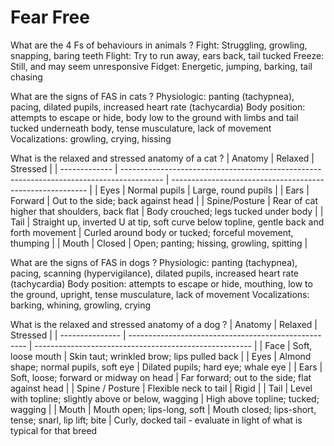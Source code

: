 # Fear Free

What are the 4 Fs of behaviours in animals
? 
Fight: Struggling, growling, snapping, baring teeth
Flight: Try to run away, ears back, tail tucked
Freeze: Still, and may seem unresponsive
Fidget: Energetic, jumping, barking, tail chasing

What are the signs of FAS in cats
?
Physiologic: panting (tachypnea), pacing, dilated pupils, increased heart rate (tachycardia)
Body position: attempts to escape or hide, body low to the ground with limbs and tail tucked underneath body, tense musculature, lack of movement
Vocalizations: growling, crying, hissing

What is the relaxed and stressed anatomy of a cat
?
| Anatomy       | Relaxed                                                                                  | Stressed                                                  |
| ------------- | ---------------------------------------------------------------------------------------- | --------------------------------------------------------- |
| Eyes          | Normal pupils                                                                            | Large, round pupils                                       |
| Ears          | Forward                                                                                  | Out to the side; back against head                        |
| Spine/Posture | Rear of cat higher that shoulders, back flat                                             | Body crouched; legs tucked under body                     |
| Tail          | Straight up, inverted U at tip, soft curve below topline, gentle back and forth movement | Curled around body or tucked; forceful movement, thumping |
| Mouth         | Closed                                                                                   | Open; panting; hissing, growling, spitting                |

What are the signs of FAS in dogs
?
Physiologic: panting (tachypnea), pacing, scanning (hypervigilance), dilated pupils, increased heart rate (tachycardia)
Body position: attempts to escape or hide, mouthing, low to the ground, upright, tense musculature, lack of movement
Vocalizations: barking, whining, growling, crying

What is the relaxed and stressed anatomy of a dog
?
| Anatomy         | Relaxed                                              | Stressed                                               |
| --------------- | ---------------------------------------------------- | ------------------------------------------------------ |
| Face            | Soft, loose mouth                                    | Skin taut; wrinkled brow; lips pulled back             |
| Eyes            | Almond shape; normal pupils, soft eye                | Dilated pupils; hard eye; whale eye                    |
| Ears            | Soft, loose; forward or midway on head               | Far forward; out to the side; flat against head        |
| Spine / Posture | Flexible neck to tail                                | Rigid                                                  |
| Tail            | Level with topline; slightly above or below, wagging | High above topline; tucked; wagging                    |
| Mouth           | Mouth open; lips-long, soft                          | Mouth closed; lips-short, tense; snarl, lip lift; bite |
Curly, docked tail - evaluate in light of what is typical for that breed






